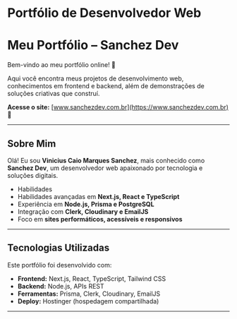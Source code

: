# Portfólio de Desenvolvedor Web
# Meu Portfólio – Sanchez Dev

Bem-vindo ao meu portfólio online! 🌟  

Aqui você encontra meus projetos de desenvolvimento web, conhecimentos em frontend e backend, além de demonstrações de soluções criativas que construí.  

**Acesse o site:** [www.sanchezdev.com.br](https://www.sanchezdev.com.br) 🚀  

---

## Sobre Mim

Olá! Eu sou **Vinicius Caio Marques Sanchez**, mais conhecido como **Sanchez Dev**, um desenvolvedor web apaixonado por tecnologia e soluções digitais.  

- Habilidades
- Habilidades avançadas em **Next.js, React e TypeScript**  
- Experiência em **Node.js, Prisma e PostgreSQL**  
- Integração com **Clerk, Cloudinary e EmailJS**  
- Foco em **sites performáticos, acessíveis e responsivos**  

---

## Tecnologias Utilizadas

Este portfólio foi desenvolvido com:

- **Frontend:** Next.js, React, TypeScript, Tailwind CSS  
- **Backend:** Node.js, APIs REST  
- **Ferramentas:** Prisma, Clerk, Cloudinary, EmailJS  
- **Deploy:** Hostinger (hospedagem compartilhada)

---

